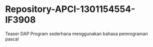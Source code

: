 # Repository-APCI-1301154554-IF3908
Teaser DAP 
            Program sederhana menggunakan bahasa pemrograman pascal
